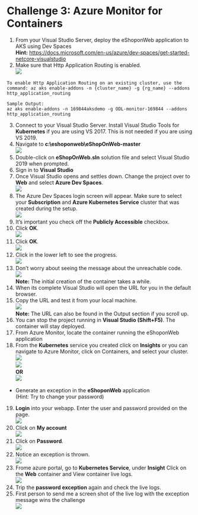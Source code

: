 # Challenge 3: Azure Monitor for Containers

1. From your Visual Studio Server, deploy the eShoponWeb application to AKS using Dev Spaces<br/>
**Hint:** https://docs.microsoft.com/en-us/azure/dev-spaces/get-started-netcore-visualstudio<br/>
2. Make sure that Http Application Routing is enabled.<br/>
<img src="images/aks01.jpg"/><br/>
```   
To enable Http Application Routing on an existing cluster, use the command: az aks enable-addons -n {cluster_name} -g {rg_name} --addons http_application_routing
```
```
Sample Output:
az aks enable-addons -n 169844aksdemo -g ODL-monitor-169844 --addons http_application_routing
```
3. Connect to your Visual Studio Server. Install Visual Studio Tools for **Kubernetes** if you are using VS 2017. This is not needed if you are using VS 2019.<br/>
4. Navigate to **c:\eshoponweb\eShopOnWeb-master**<br/>
<img src="images/eshop.jpg"/><br/>
5. Double-click on **eShopOnWeb.sln** solution file and select Visual Studio 2019 when prompted.<br/>
6. Sign in to **Visual Studio**<br/>
7. Once Visual Studio opens and settles down. Change the project over to **Web** and select **Azure Dev Spaces**.<br/>
<img src="images/1.jpg"/><br/>
8. The Azure Dev Spaces login screen will appear. Make sure to select your **Subscription** and **Azure Kubernetes Service** cluster that was created during the setup.<br/>
<img src="images/eshop2.jpg"/><br/>
9. It’s important you check off the **Publicly Accessible** checkbox.<br/>
10. Click **OK**.<br/>
<img src="images/eshop1.jpg"/><br/>
11. Click **OK**.<br/>
<img src="images/eshop3.jpg"/><br/>
12. Click in the lower left to see the progress.<br/>
<img src="images/eshop4.jpg"/><br/>
13. Don’t worry about seeing the message about the unreachable code.<br/>
<img src="images/eshop5.jpg"/><br/>
**Note:** The initial creation of the container takes a while.<br/>
14. When its complete Visual Studio will open the URL for you in the default browser.<br/>
15. Copy the URL and test it from your local machine.<br/>
<img src="images/eshop7.jpg"/><br/>
**Note:** The URL can also be found in the Output section if you scroll up.<br/>
16. You can stop the project running in **Visual Studio (Shift+F5)**. The container will stay deployed.<br/>
17. From Azure Monitor, locate the container running the eShoponWeb application<br/>
18. From the **Kubernetes** service you created click on **Insights** or you can navigate to Azure Monitor, click on Containers, and select your cluster.<br/>
<img src="images/eshop8.jpg"/><br/>
<img src="images/eshop9.jpg"/><br/>
 **OR**<br/>
<img src="images/eshop10.jpg"/><br/>
 * Generate an exception in the **eShoponWeb** application<br/>
(Hint: Try to change your password)<br/>

19. **Login** into your webapp. Enter the user and password provided on the page.<br/>
<img src="images/eshop11.jpg"/><br/>
20. Click on **My account**<br/>
<img src="images/eshop12.jpg"/><br/>
21. Click on **Password**.<br/>
<img src="images/eshop13.jpg"/><br/>
22. Notice an exception is thrown.<br/>
<img src="images/eshop14.jpg"/><br/>
23. Frome azure portal, go to **Kubernetes Service**, under **Insight** Click on the **Web** container and View container live logs.<br/>
<img src="images/eshop15.jpg"/><br/>
24. Trip the **password exception** again and check the live logs.<br/>
25. First person to send me a screen shot of the live log with the exception message wins the challenge<br/>
<img src="images/aks16.jpg"/><br/>
